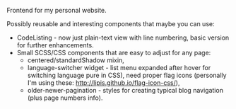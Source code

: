 Frontend for my personal website.


Possibly reusable and interesting components that maybe you can use:
  * CodeListing - now just plain-text view with line numbering, basic version for further enhancements.
  * Small SCSS/CSS components that are easy to adjust for any page:
    * centered/standardShadow mixin,
    * language-switcher widget - list menu expanded after hover for switching language pure in CSS),
      need proper flag icons (personally I'm using these: http://lipis.github.io/flag-icon-css/),
    * older-newer-pagination - styles for creating typical blog navigation (plus page numbers info).

